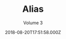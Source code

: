 ---
title: "Alias"
subtitle: Volume 3
date: 2018-08-20T17:51:58.000Z
permalink: /almanac/books/2018-08-20-alias/index.html
rating: 3
---